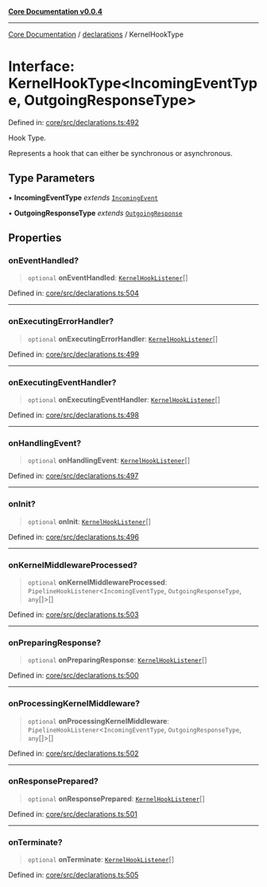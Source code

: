 [**Core Documentation v0.0.4**](../../README.md)

***

[Core Documentation](../../modules.md) / [declarations](../README.md) / KernelHookType

# Interface: KernelHookType\<IncomingEventType, OutgoingResponseType\>

Defined in: [core/src/declarations.ts:492](https://github.com/stonemjs/core/blob/d2167ff53d508d3a75c05f0cf962180518d3e061/src/declarations.ts#L492)

Hook Type.

Represents a hook that can either be synchronous or asynchronous.

## Type Parameters

• **IncomingEventType** *extends* [`IncomingEvent`](../../events/IncomingEvent/classes/IncomingEvent.md)

• **OutgoingResponseType** *extends* [`OutgoingResponse`](../../events/OutgoingResponse/classes/OutgoingResponse.md)

## Properties

### onEventHandled?

> `optional` **onEventHandled**: [`KernelHookListener`](../type-aliases/KernelHookListener.md)[]

Defined in: [core/src/declarations.ts:504](https://github.com/stonemjs/core/blob/d2167ff53d508d3a75c05f0cf962180518d3e061/src/declarations.ts#L504)

***

### onExecutingErrorHandler?

> `optional` **onExecutingErrorHandler**: [`KernelHookListener`](../type-aliases/KernelHookListener.md)[]

Defined in: [core/src/declarations.ts:499](https://github.com/stonemjs/core/blob/d2167ff53d508d3a75c05f0cf962180518d3e061/src/declarations.ts#L499)

***

### onExecutingEventHandler?

> `optional` **onExecutingEventHandler**: [`KernelHookListener`](../type-aliases/KernelHookListener.md)[]

Defined in: [core/src/declarations.ts:498](https://github.com/stonemjs/core/blob/d2167ff53d508d3a75c05f0cf962180518d3e061/src/declarations.ts#L498)

***

### onHandlingEvent?

> `optional` **onHandlingEvent**: [`KernelHookListener`](../type-aliases/KernelHookListener.md)[]

Defined in: [core/src/declarations.ts:497](https://github.com/stonemjs/core/blob/d2167ff53d508d3a75c05f0cf962180518d3e061/src/declarations.ts#L497)

***

### onInit?

> `optional` **onInit**: [`KernelHookListener`](../type-aliases/KernelHookListener.md)[]

Defined in: [core/src/declarations.ts:496](https://github.com/stonemjs/core/blob/d2167ff53d508d3a75c05f0cf962180518d3e061/src/declarations.ts#L496)

***

### onKernelMiddlewareProcessed?

> `optional` **onKernelMiddlewareProcessed**: `PipelineHookListener`\<`IncomingEventType`, `OutgoingResponseType`, `any`[]\>[]

Defined in: [core/src/declarations.ts:503](https://github.com/stonemjs/core/blob/d2167ff53d508d3a75c05f0cf962180518d3e061/src/declarations.ts#L503)

***

### onPreparingResponse?

> `optional` **onPreparingResponse**: [`KernelHookListener`](../type-aliases/KernelHookListener.md)[]

Defined in: [core/src/declarations.ts:500](https://github.com/stonemjs/core/blob/d2167ff53d508d3a75c05f0cf962180518d3e061/src/declarations.ts#L500)

***

### onProcessingKernelMiddleware?

> `optional` **onProcessingKernelMiddleware**: `PipelineHookListener`\<`IncomingEventType`, `OutgoingResponseType`, `any`[]\>[]

Defined in: [core/src/declarations.ts:502](https://github.com/stonemjs/core/blob/d2167ff53d508d3a75c05f0cf962180518d3e061/src/declarations.ts#L502)

***

### onResponsePrepared?

> `optional` **onResponsePrepared**: [`KernelHookListener`](../type-aliases/KernelHookListener.md)[]

Defined in: [core/src/declarations.ts:501](https://github.com/stonemjs/core/blob/d2167ff53d508d3a75c05f0cf962180518d3e061/src/declarations.ts#L501)

***

### onTerminate?

> `optional` **onTerminate**: [`KernelHookListener`](../type-aliases/KernelHookListener.md)[]

Defined in: [core/src/declarations.ts:505](https://github.com/stonemjs/core/blob/d2167ff53d508d3a75c05f0cf962180518d3e061/src/declarations.ts#L505)
